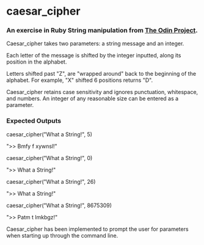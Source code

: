 # caesar_cipher

### An exercise in Ruby String manipulation from [The Odin Project](http://www.theodinproject.com/ruby-programming/building-blocks).  

Caesar_cipher takes two parameters: a string message and an integer.

Each letter of the message is shifted by the integer inputted, along its position in the alphabet.

Letters shifted past "Z", are "wrapped around" back to the beginning of the alphabet.  For example, "X" shifted 6 positions returns  "D".

Caesar_cipher retains case sensitivity and ignores punctuation, whitespace, and numbers.  An integer of any reasonable size can be entered as a parameter.

### Expected Outputs

 caesar_cipher("What a String!", 5)
 
 ">> Bmfy f xywnsl!"

  caesar_cipher("What a String!", 0)
 
 ">> What a String!"

   caesar_cipher("What a String!", 26)
 
 ">> What a String!"

   caesar_cipher("What a String!", 8675309)
 
 ">> Patm t lmkbgz!"

 Caesar_cipher has been implemented to prompt the user for parameters when starting up through the command line.